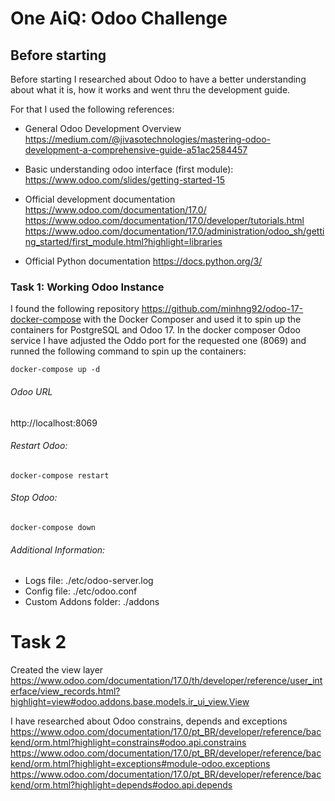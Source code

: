 
# One AiQ: Odoo Challenge

## Before starting
Before starting I researched about Odoo to have a better understanding about what it is, how it works and went thru the development guide. 

For that I used the following references: 
- General Odoo Development Overview
https://medium.com/@jivasotechnologies/mastering-odoo-development-a-comprehensive-guide-a51ac2584457

- Basic understanding odoo interface (first module):
https://www.odoo.com/slides/getting-started-15

- Official development documentation
https://www.odoo.com/documentation/17.0/
https://www.odoo.com/documentation/17.0/developer/tutorials.html
https://www.odoo.com/documentation/17.0/administration/odoo_sh/getting_started/first_module.html?highlight=libraries

- Official Python documentation
https://docs.python.org/3/

### Task 1: Working Odoo Instance
I found the following repository https://github.com/minhng92/odoo-17-docker-compose with the Docker Composer and used it to spin up the containers for PostgreSQL and Odoo 17. In the docker composer Odoo service I have adjusted the Oddo port for the requested one (8069) and runned the following command to spin up the containers:

`docker-compose up -d`

###### Odoo URL
http://localhost:8069

###### Restart Odoo:
`docker-compose restart`

###### Stop Odoo:
`docker-compose down`

###### Additional Information:
- Logs file: ./etc/odoo-server.log
- Config file: ./etc/odoo.conf
- Custom Addons folder: ./addons


# Task 2 

Created the view layer
https://www.odoo.com/documentation/17.0/th/developer/reference/user_interface/view_records.html?highlight=view#odoo.addons.base.models.ir_ui_view.View

I have researched about Odoo constrains, depends and exceptions 
 https://www.odoo.com/documentation/17.0/pt_BR/developer/reference/backend/orm.html?highlight=constrains#odoo.api.constrains
 https://www.odoo.com/documentation/17.0/pt_BR/developer/reference/backend/orm.html?highlight=exceptions#module-odoo.exceptions
 https://www.odoo.com/documentation/17.0/pt_BR/developer/reference/backend/orm.html?highlight=depends#odoo.api.depends